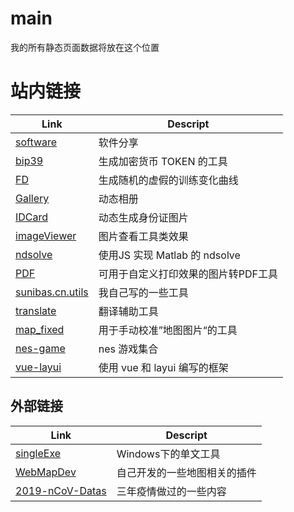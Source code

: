 # main
我的所有静态页面数据将放在这个位置

# 站内链接

| Link | Descript |
| -------- | -------- |
| [software](./static_web//software.collection.html) | 软件分享 |
| [bip39](./static_web//bip39/bip39-standalone.html) | 生成加密货币 TOKEN 的工具 |
| [FD](./static_web//FakeData_xiaobai/index.html) | 生成随机的虚假的训练变化曲线 |
| [Gallery](./static_web//galleryAni/index.html) | 动态相册 |
| [IDCard](./static_web//idcard/index.html) | 动态生成身份证图片 |
| [imageViewer](./static_web//imageViewer/index.html) | 图片查看工具类效果 |
| [ndsolve](./static_web//ndsolve/index.html) | 使用JS 实现 Matlab 的 ndsolve  |
| [PDF](./static_web//PDF/index.html) | 可用于自定义打印效果的图片转PDF工具 |
| [sunibas.cn.utils](./static_web//sunibas.cn.utils/index.html) | 我自己写的一些工具 |
| [translate](./static_web//trans/index.html) | 翻译辅助工具 |
| [map_fixed](./static_web//map_fixed/index.html) | 用于手动校准”地图图片“的工具 |
| [nes-game](./static_web//nes-game/index.html) | nes 游戏集合 |
| [vue-layui](./static_web//vue-layui/index.html) | 使用 vue 和 layui 编写的框架  |

## 外部链接

| Link | Descript |
| -------- | -------- |
| [singleExe](https://github.com/IBAS0742/singleExe) | Windows下的单文工具 |
| [WebMapDev](./static_web//WebMapDev/README.md) | 自己开发的一些地图相关的插件 |
| [2019-nCoV-Datas](https://github.com/SunIBAS/2019-nCoV-Datas) | 三年疫情做过的一些内容 |